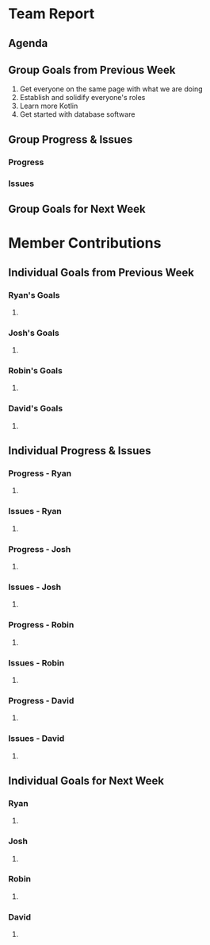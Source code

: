# Team Report

## Agenda


## Group Goals from Previous Week
1. Get everyone on the same page with what we are doing
2. Establish and solidify everyone's roles
3. Learn more Kotlin
4. Get started with database software

## Group Progress & Issues
### Progress

### Issues


## Group Goals for Next Week


# Member Contributions

## Individual Goals from Previous Week
### Ryan's Goals
1. 

### Josh's Goals
1. 

### Robin's Goals
1. 

### David's Goals
1. 

## Individual Progress & Issues
### Progress - Ryan
1. 

### Issues - Ryan
1. 

### Progress - Josh
1. 

### Issues - Josh
1. 

### Progress - Robin
1. 

### Issues - Robin
1. 

### Progress - David
1. 

### Issues - David
1. 

## Individual Goals for Next Week
### Ryan
1. 

### Josh
1. 

### Robin
1. 

### David
1. 
